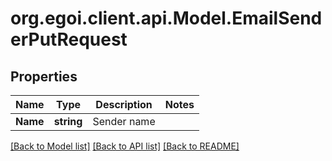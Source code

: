 
# org.egoi.client.api.Model.EmailSenderPutRequest

## Properties

Name | Type | Description | Notes
------------ | ------------- | ------------- | -------------
**Name** | **string** | Sender name | 

[[Back to Model list]](../README.md#documentation-for-models)
[[Back to API list]](../README.md#documentation-for-api-endpoints)
[[Back to README]](../README.md)

